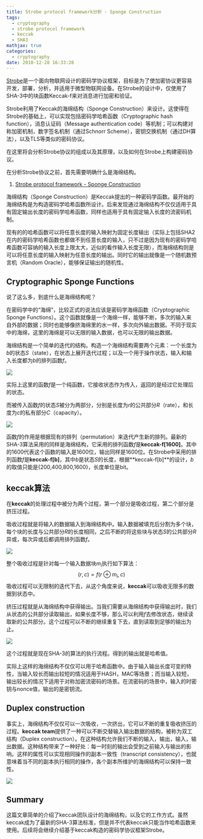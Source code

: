 ```yaml
---
title: Strobe protocol framework分析 - Sponge Construction
tags:
  - cryptography
  - strobe protocol framework
  - keccak
  - SHA3
mathjax: true
categories:
  - cryptography
date: 2018-12-28 16:33:28
---
```


[Strobe](https://strobe.sourceforge.io/)是一个面向物联网设计的密码学协议框架，目标是为了使加密协议更容易开发，部署，分析，并适用于微型物联网设备。在Strobe的设计中，仅使用了SHA-3中的块函数Keccak-f来对消息进行加密和验证。

Strobe利用了Keccak的海绵结构（Sponge Construction）来设计。这使得在Strobe的基础上，可以实现包括密码学哈希函数（Cryptographic hash function），消息认证码（Message authentication code）等机制；可以构建对称加密机制，数字签名机制（通过Schnorr Scheme），密钥交换机制（通过DH算法），以及TLS等类似的密码协议。

在这里将会分析Strobe协议的组成以及其原理，以及如何在Strobe上构建密码协议。

在分析Strobe协议之前，首先需要明确什么是海绵结构。

<!-- more -->

1. [Strobe protocol framework - Sponge Construction](https://tiannian.github.io/2018/12/28/strobe-sponge/)

海绵结构（Sponge Construction）是Keccak提出的一种密码学函数。最开始的海绵结构是为构造密码学哈希函数所设计。后来发现通过海绵结构不仅仅适用于具有固定输出长度的密码学哈希函数，同样也适用于具有固定输入长度的流密码机制。

现有的的哈希函数可以将任意长度的输入映射为固定长度输出（实际上包括SHA2在内的密码学哈希函数也都做不到任意长度的输入，只不过是因为现有的密码学哈希函数可容纳的输入长度上限太大，近似的看作输入长度无限），而海绵结构则是可以将任意长度的输入映射为任意长度的输出。同时它的输出就像是一个随机数预言机（Random Oracle），能够保证输出的随机性。

## Cryptographic Sponge Functions

说了这么多，到底什么是海绵结构呢？

在密码学中的“海绵”，比较正式的说法应该是密码学海绵函数（Cryptographic Sponge Functions）。这个函数就像是一个海绵一样，能够不断，多次的输入来自外部的数据；同时也能够像挤海绵里的水一样，多次向外输出数据。不同于现实中的海绵，这里的海绵是可以无限的输入数据，也可以无限的输出数据。

海绵结构是一个简单的迭代的结构。构造一个海绵结构需要两个元素：一个长度为$b$的状态$S$（state），在状态上展开迭代过程；以及一个用于操作状态，输入和输入长度都为$b$的排列函数$f$。

![](f.png)

实际上这里的函数$f$是一个纯函数，它接收状态作为传入，返回的是经过它处理后的状态。

而被传入函数$f$的状态$S$被分为两部分，分别是长度为$r$的公共部分$R$（rate），和长度为$c$的私有部分$C$（capacity）。

![](split.png)

函数$f$的作用是根据现有的排列（permutation）来迭代产生新的排列。最新的SHA-3算法采用的同样是海绵结构，它采用的排列函数$f$是**keccak-f[1600]**。其中的1600代表这个函数的输入是1600位，输出同样是1600位。在Strobe中采用的排列函数$f$是**keccak-f[b]**，其中$b$是状态$S$的长度，根据**keccak-f[b]**的设计，$b$的取值只能是{200,400,800,1600}，长度单位是bit。

## keccak算法

在**keccak**的处理过程中被分为两个过程，第一个部分是吸收过程，第二个部分是挤压过程。

吸收过程就是将输入的数据输入到海绵结构中。输入数据被填充后分割为多个块，每个块的长度与公共部分$R$的长度相同，之后不断的将这些块与状态$S$的公共部分$R$异或，每次异或后都调用排列函数$f$。

![](message.png)

整个吸收过程是针对每一个输入数据块$m_i$执行如下算法：
$$
(r,c) = f(r \oplus m_i,c)
$$
吸收过程可以无限制的迭代下去，从这个角度来说，**keccak**可以吸收无限多的数据到状态中。

挤压过程就是从海绵结构中获得输出。当我们需要从海绵结构中获得输出时，我们从状态的公共部分读取输出，如果长度不够，那么可以利用$f$去修改状态，继续读取新的公共部分。这个过程可以不断的继续重复下去，直到读取到足够的输出为止。

![](squeeze.png)

这个过程就是现在SHA-3的算法的执行流程。得到的输出就是哈希值。

实际上这样的海绵结构不仅仅可以用于哈希函数中。由于输入输出长度可变的特性，当输入较长而输出较短的情况适用于HASH，MAC等场景；而当输入较短，输出较长的情况下适用于对称加密流密码的场景。在流密码的场景中，输入的时密钥与nonce值，输出的是密钥流。

## Duplex construction

事实上，海绵结构不仅仅可以一次吸收，一次挤出，它可以不断的重复吸收挤压的过程。**keccak team**提供了一种可以不断交替输入输出数据的结构，被称为双工结构（Duplex construction）。在这种结构允许我们不断的输入，输出，输入，输出数据。这种结构带来了一种好处：每一时刻的输出会受到之前输入与输出的影响。这样的属性可以实现相同操作的副本一致性（transcript consistency），也就意味着当不同的副本执行相同的操作，各个副本所维护的海绵结构可以保持一致性。

![](duplex.png)

## Summary

这篇文章简单的介绍了keccak团队设计的海绵结构，以及它的工作方式。虽然keccak成为了最新的SHA-3算法标准，但是并不代表keccak只能当作哈希函数来使用。后续将会继续介绍基于keccak构造的密码学协议框架Strobe。